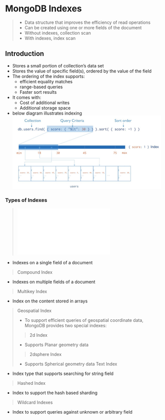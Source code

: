 # MongoDB Indexes

> - Data structure that improves the efficiency of read operations
> - Can be created using one or more fields of the document
> - Without indexes, collection scan
> - With indexes, index scan

## Introduction
- Stores a small portion of collection’s data set
- Stores the value of specific field(s), ordered by the value of the field
- The ordering of the index supports:
  - efficient equality matches
  - range-based queries
  - Faster sort results
- It comes with:
  - Cost of additional writes
  - Additional storage space
- below diagram illustrates indexing    
![Example](mongoIndex.JPG)

### Types of Indexes
> ![Single Field Index](single-field-index.md)
  - Indexes on a single field of a document
> Compound Index
  - Indexes on multiple fields of a document
    
> Multikey Index
  - Index on the content stored in arrays
    
> Geospatial Index
> - To support efficient queries of geospatial coordinate data, MongoDB provides two special indexes:
>> 2d Index
>  - Supports Planar geometry data
>> 2dsphere Index
>  - Supports Spherical geometry data
> Text Index
  - Index type that supports searching for string field
> Hashed Index
  - Index to support the hash based sharding
> Wildcard Indexes
  - Index to support queries against unknown or arbitrary field
